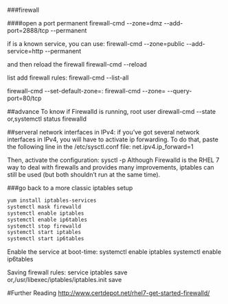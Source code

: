 ###firewall

####open a port permanent
    firewall-cmd --zone=dmz --add-port=2888/tcp --permanent

if is a known service, you can use:
    firewall-cmd --zone=public --add-service=http --permanent

and then reload the firewall
    firewall-cmd --reload

list add firewall rules:
    firewall-cmd --list-all

firewall-cmd --set-default-zone=<zone>:
    firewall-cmd --zone=<zone> --query-port=80/tcp

##advance
To know if Firewalld is running, root user
    direwall-cmd --state
    or,systemctl status firewalld

##serveral network interfaces in IPv4:
if you’ve got several network interfaces in IPv4, you will have to activate ip forwarding.
To do that, paste the following line in the /etc/sysctl.conf file:
    net.ipv4.ip_forward=1

Then, activate the configuration:
    sysctl -p
Although Firewalld is the RHEL 7 way to deal with firewalls and provides many improvements, iptables can still be used (but both shouldn’t run at the same time).

###go back to a more classic iptables setup
```bash
yum install iptables-services
systemctl mask firewalld
systemctl enable iptables
systemctl enable ip6tables
systemctl stop firewalld
systemctl start iptables
systemctl start ip6tables
```

Enable the service at boot-time:
    systemctl enable iptables
    systemctl enable ip6tables

Saving firewall rules:
    service iptables save
    or,/usr/libexec/iptables/iptables.init save

#Further Reading
http://www.certdepot.net/rhel7-get-started-firewalld/
